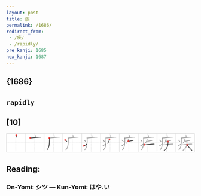 ```yaml
---
layout: post
title: 疾
permalink: /1686/
redirect_from:
 - /疾/
 - /rapidly/
pre_kanji: 1685
nex_kanji: 1687
---
```


## {1686}

## `rapidly`

## [10]

<div class="stroke"><img src="../images/E796BE.png" /></div>

## Reading:

### On-Yomi: シツ &mdash; Kun-Yomi: はや.い
